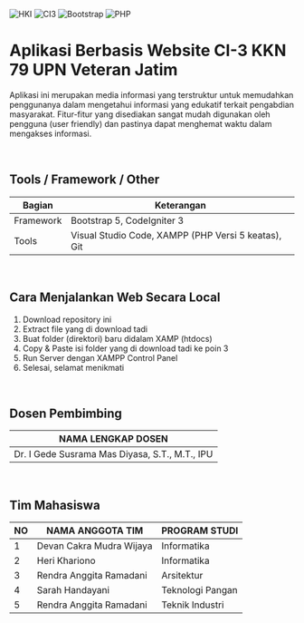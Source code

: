 ![HKI](https://img.shields.io/badge/Project-HKI-blue?logo=github&color=%23F7DF1E)
![CI3](https://img.shields.io/badge/-Codeigniter3-blue?style=flat&logo=Codeigniter)
![Bootstrap](https://img.shields.io/badge/-Bootstrap5-purple.svg?&logo=bootstrap&logoColor=white)
![PHP](https://img.shields.io/badge/-PHP-grey.svg?&logo=PHP&logoColor=white)

# Aplikasi Berbasis Website CI-3 KKN 79 UPN Veteran Jatim
<p>Aplikasi ini merupakan media informasi yang terstruktur untuk memudahkan penggunanya dalam mengetahui informasi yang edukatif terkait pengabdian masyarakat. Fitur-fitur yang disediakan sangat mudah digunakan oleh pengguna (user friendly) dan pastinya dapat menghemat waktu dalam mengakses informasi.</p>

<br>

## Tools / Framework / Other
| Bagian | Keterangan |
| --- | --- |
| Framework | Bootstrap 5, CodeIgniter 3 |
| Tools | Visual Studio Code, XAMPP (PHP Versi 5 keatas), Git |

<br>

## Cara Menjalankan Web Secara Local
1. Download repository ini
2. Extract file yang di download tadi
3. Buat folder (direktori) baru didalam XAMP (htdocs)
4. Copy & Paste isi folder yang di download tadi ke poin 3
5. Run Server dengan XAMPP Control Panel
6. Selesai, selamat menikmati

<br>

## Dosen Pembimbing
| NAMA LENGKAP DOSEN |
| --- |
| Dr. I Gede Susrama Mas Diyasa, S.T., M.T., IPU |

<br>

## Tim Mahasiswa
| NO | NAMA ANGGOTA TIM | PROGRAM STUDI |
| --- | --- | --- |
| 1 | Devan Cakra Mudra Wijaya | Informatika |
| 2 | Heri Khariono | Informatika |
| 3 | Rendra Anggita Ramadani | Arsitektur |
| 4 | Sarah Handayani | Teknologi Pangan |
| 5 | Rendra Anggita Ramadani | Teknik Industri |
